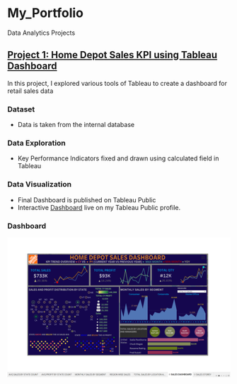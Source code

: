 # My_Portfolio
Data Analytics Projects
## [Project 1: Home Depot Sales KPI using Tableau Dashboard](https://github.com/deepali-more/Tableau-Projects.git)
In this project, I explored various tools of Tableau to create a dashboard for retail sales data

### Dataset
* Data is taken from the internal database
### Data Exploration
* Key Performance Indicators fixed and drawn using calculated field in Tableau
### Data Visualization 
* Final Dashboard is published on Tableau Public
* Interactive [Dashboard](https://public.tableau.com/authoring/HOMEDEPOTSALESDASHBOARD/SALESDASHBOARD#1) live on my Tableau Public profile.
### Dashboard 

![Home Depot Sales Dashboard](https://github.com/Dipali-More/Data_Analytics_Portfolio/blob/main/Visuals/HomeDepot%20Sales%20Dashboard.png?raw=true)
